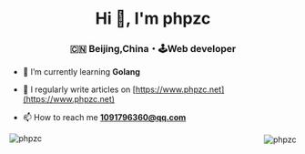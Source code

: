 <h1 align="center">Hi 👋, I'm phpzc</h1>
<h3 align="center">🇨🇳 Beijing,China・🕹Web developer</h3>

- 🌱 I’m currently learning **Golang**

- 📝 I regularly write articles on [https://www.phpzc.net](https://www.phpzc.net)

- 📫 How to reach me **1091796360@qq.com**


<p align="center">
  
<p  align="left" class="col-12 col-md-6 col-lg-6" ><img align="left" src="https://github-readme-stats.vercel.app/api/top-langs?username=phpzc&show_icons=true&locale=en&layout=compact" alt="phpzc" /></p>

<p align="right" class="col-12 col-md-6 col-lg-6" >&nbsp;<img align="center" src="https://github-readme-stats.vercel.app/api?username=phpzc&show_icons=true&locale=en" alt="phpzc" /></p>
</p>
